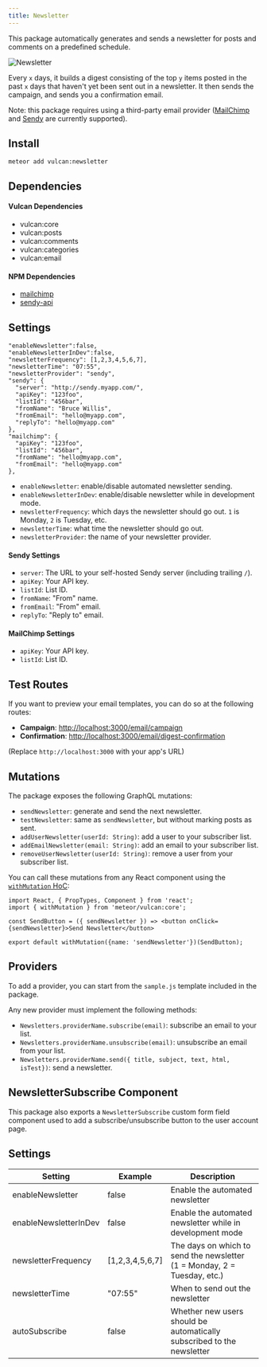 ```yaml
---
title: Newsletter
---
```



This package automatically generates and sends a newsletter for posts and comments on a predefined schedule. 

![Newsletter](http://f.cl.ly/items/0V0F351k1R1i3L1k1D0J/telescope-newsletter.png)

Every `x` days, it builds a digest consisting of the top `y` items posted in the past `x` days that haven't yet been sent out in a newsletter. It then sends the campaign, and sends you a confirmation email.

Note: this package requires using a third-party email provider ([MailChimp](http://mailchimp.com) and [Sendy](http://sendy.co) are currently supported). 

## Install

`meteor add vulcan:newsletter`

## Dependencies

#### Vulcan Dependencies

- vulcan:core
- vulcan:posts
- vulcan:comments
- vulcan:categories
- vulcan:email

#### NPM Dependencies

- [mailchimp](https://github.com/gomfunkel/node-mailchimp)
- [sendy-api](https://github.com/igord/sendy-api)

## Settings

```
"enableNewsletter":false,
"enableNewsletterInDev":false,
"newsletterFrequency": [1,2,3,4,5,6,7],
"newsletterTime": "07:55",
"newsletterProvider": "sendy",
"sendy": {
  "server": "http://sendy.myapp.com/",
  "apiKey": "123foo",
  "listId": "456bar",
  "fromName": "Bruce Willis",
  "fromEmail": "hello@myapp.com",
  "replyTo": "hello@myapp.com"
},
"mailchimp": {
  "apiKey": "123foo",
  "listId": "456bar",
  "fromName": "hello@myapp.com",
  "fromEmail": "hello@myapp.com"
},
```

- `enableNewsletter`: enable/disable automated newsletter sending.
- `enableNewsletterInDev`: enable/disable newsletter while in development mode. 
- `newsletterFrequency`: which days the newsletter should go out. `1` is Monday, `2` is Tuesday, etc.
- `newsletterTime`: what time the newsletter should go out.
- `newsletterProvider`: the name of your newsletter provider.

#### Sendy Settings

- `server`: The URL to your self-hosted Sendy server (including trailing `/`).
- `apiKey`: Your API key.
- `listId`: List ID.
- `fromName`: "From" name.
- `fromEmail`: "From" email.
- `replyTo`: "Reply to" email.

#### MailChimp Settings

- `apiKey`: Your API key.
- `listId`: List ID.

## Test Routes

If you want to preview your email templates, you can do so at the following routes: 

- **Campaign**: [http://localhost:3000/email/campaign](http://localhost:3000/email/campaign)
- **Confirmation**: [http://localhost:3000/email/digest-confirmation](http://localhost:3000/email/digest-confirmation)

(Replace `http://localhost:3000` with your app's URL)

## Mutations

The package exposes the following GraphQL mutations:

- `sendNewsletter`: generate and send the next newsletter.
- `testNewsletter`: same as `sendNewsletter`, but without marking posts as sent. 
- `addUserNewsletter(userId: String)`: add a user to your subscriber list.
- `addEmailNewsletter(email: String)`: add an email to your subscriber list.
- `removeUserNewsletter(userId: String)`: remove a user from your subscriber list. 

You can call these mutations from any React component using the [`withMutation` HoC](mutations.html#Higher-Order-Components):

```
import React, { PropTypes, Component } from 'react';
import { withMutation } from 'meteor/vulcan:core';

const SendButton = ({ sendNewsletter }) => <button onClick={sendNewsletter}>Send Newsletter</button>

export default withMutation({name: 'sendNewsletter'})(SendButton);
```

## Providers

To add a provider, you can start from the `sample.js` template included in the package. 

Any new provider must implement the following methods: 

- `Newsletters.providerName.subscribe(email)`: subscribe an email to your list.
- `Newsletters.providerName.unsubscribe(email)`: unsubscribe an email from your list.
- `Newsletters.providerName.send({ title, subject, text, html, isTest})`: send a newsletter. 

## NewsletterSubscribe Component

This package also exports a `NewsletterSubscribe` custom form field component used to add a subscribe/unsubscribe button to the user account page. 

## Settings

| Setting | Example | Description |
| --- | --- | --- |
| enableNewsletter | false | Enable the automated newsletter |
| enableNewsletterInDev | false | Enable the automated newsletter while in development mode |
| newsletterFrequency | [1,2,3,4,5,6,7] | The days on which to send the newsletter (1 = Monday, 2 = Tuesday, etc.) |
| newsletterTime | "07:55" | When to send out the newsletter
| autoSubscribe | false | Whether new users should be automatically subscribed to the newsletter |